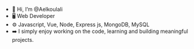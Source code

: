 
+ 👋 Hi, I’m @Aelkoulali
+ 🖥️ Web Developer
+ ⚙️ Javascript, Vue, Node, Express js, MongoDB, MySQL
+ ➡️ I simply enjoy working on the code, learning and building meaningful projects.



